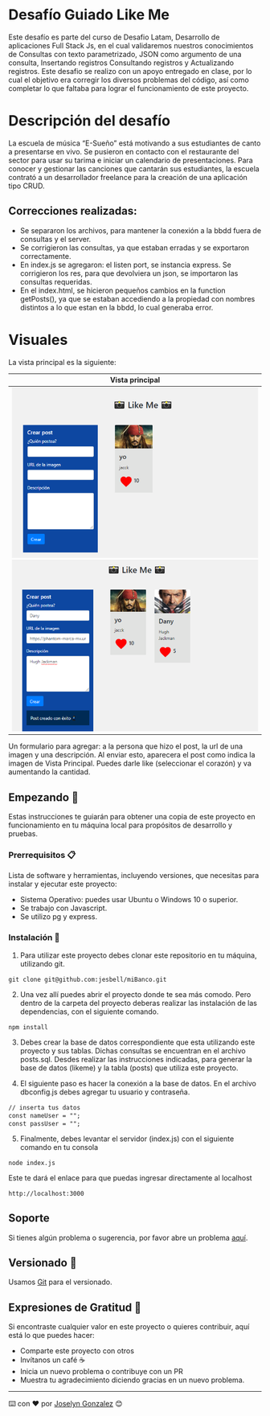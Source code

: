 # Desafío Guiado Like Me
Este desafío es parte del curso de Desafio Latam, Desarrollo de aplicaciones Full Stack Js, en el cual validaremos nuestros conocimientos de Consultas con texto parametrizado, JSON como argumento de una consulta, Insertando registros Consultando registros y Actualizando registros.
Este desafio se realizo con un apoyo entregado en clase, por lo cual el objetivo era corregir los diversos problemas del código, así como completar lo que faltaba para lograr el funcionamiento de este proyecto.

# Descripción del desafío
La escuela de música “E-Sueño” está motivando a sus estudiantes de canto a presentarse en
vivo. Se pusieron en contacto con el restaurante del sector para usar su tarima e iniciar un
calendario de presentaciones. Para conocer y gestionar las canciones que cantarán sus
estudiantes, la escuela contrató a un desarrollador freelance para la creación de una
aplicación tipo CRUD.

## Correcciones realizadas:
- Se separaron los archivos, para mantener la conexión a la bbdd fuera de consultas y el server.
- Se corrigieron las consultas, ya que estaban erradas y se exportaron correctamente.
- En index.js se agregaron: el listen port, se instancia express. Se corrigieron los res, para que devolviera un json, se importaron las consultas requeridas. 
- En el index.html, se hicieron pequeños cambios en la function getPosts(), ya que se estaban accediendo a la propiedad con nombres distintos a lo que estan en la bbdd, lo cual generaba error.  


# Visuales

La vista principal es la siguiente: 

| Vista principal | 
| --- | 
| ![nueva1](/assets/vista1.png)![nueva2](/assets/vista2.png)| 

Un formulario para agregar: a la persona que hizo el post, la url de una imagen y una descripción. Al enviar esto, aparecera el post como indica la imagen de Vista Principal. Puedes darle like (seleccionar el corazón) y va aumentando la cantidad. 

## Empezando 🚀

Estas instrucciones te guiarán para obtener una copia de este proyecto en funcionamiento en tu máquina local para propósitos de desarrollo y pruebas.

### Prerrequisitos 📋

Lista de software y herramientas, incluyendo versiones, que necesitas para instalar y ejecutar este proyecto:

- Sistema Operativo: puedes usar Ubuntu o Windows 10 o superior.
- Se trabajo con Javascript.
- Se utilizo pg y express.

### Instalación 🔧

1. Para utilizar este proyecto debes clonar este repositorio en tu máquina, utilizando git.

```
git clone git@github.com:jesbell/miBanco.git
```

2. Una vez allí puedes abrir el proyecto donde te sea más comodo. Pero dentro de la carpeta del proyecto deberas realizar las instalación de las dependencias, con el siguiente comando.

```
npm install
```

3. Debes crear la base de datos correspondiente que esta utilizando este proyecto y sus tablas. Dichas consultas se encuentran en el archivo posts.sql. Desdes realizar las instrucciones indicadas, para generar la base de datos (likeme) y la tabla (posts) que utiliza este proyecto.

4. El siguiente paso es hacer la conexión a la base de datos. En el archivo dbconfig.js debes agregar tu usuario y contraseña.
```
// inserta tus datos
const nameUser = "";
const passUser = "";
```
5. Finalmente, debes levantar el servidor (index.js) con el siguiente comando en tu consola
```
node index.js
```

Este te dará el enlace para que puedas ingresar directamente al localhost
```
http://localhost:3000
```


## Soporte

Si tienes algún problema o sugerencia, por favor abre un problema [aquí](https://github.com/jesbell/miBanco/issues).

## Versionado  📌

Usamos [Git](https://git-scm.com) para el versionado.

## Expresiones de Gratitud 🎁

Si encontraste cualquier valor en este proyecto o quieres contribuir, aquí está lo que puedes hacer:

- Comparte este proyecto con otros
- Invítanos un café ☕
- Inicia un nuevo problema o contribuye con un PR
- Muestra tu agradecimiento diciendo gracias en un nuevo problema.

---

⌨️ con ❤️ por [Joselyn Gonzalez](https://github.com/jesbell) 😊
